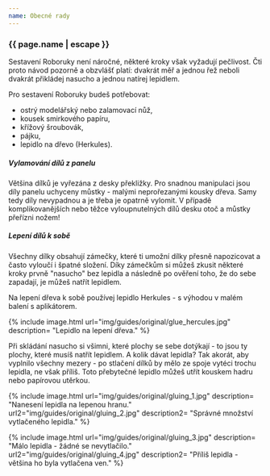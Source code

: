 ```yaml
---
name: Obecné rady
---
```


### {{ page.name | escape }}

Sestavení Roboruky není náročné, některé kroky však vyžadují pečlivost. Čti proto návod pozorně a obzvlášť platí: dvakrát měř a jednou řež neboli dvakrát přikládej nasucho a jednou natírej lepidlem.

Pro sestavení Roboruky budeš potřebovat:
* ostrý modelářský nebo zalamovací nůž,
* kousek smirkového papíru,
* křížový šroubovák,
* pájku,
* lepidlo na dřevo (Herkules).

##### Vylamování dílů z panelu
Většina dílků je vyřezána z desky překližky. Pro snadnou manipulaci jsou díly panelu uchyceny můstky - malými neprořezanými kousky dřeva. Samy tedy díly nevypadnou a je třeba je opatrně vylomit. V případě komplikovanějších nebo těžce vyloupnutelných dílů desku otoč a můstky přeřízni nožem!

##### Lepení dílů k sobě
Všechny dílky obsahují zámečky, které ti umožní dílky přesně napozicovat a často vyloučí i špatné složení. Díky zámečkům si můžeš zkusit některé kroky prvně "nasucho" bez lepidla a následně po ověření toho, že do sebe zapadají, je můžeš natřít lepidlem.

Na lepení dřeva k sobě používej lepidlo Herkules - s výhodou v malém balení s aplikátorem.

{% include image.html 
    url="img/guides/original/glue_hercules.jpg" 
    description=
        "Lepidlo na lepení dřeva."
%}

Při skládání nasucho si všimni, které plochy se sebe dotýkají - to jsou ty plochy, které musíš natřít lepidlem. A kolik dávat lepidla? Tak akorát, aby vyplnilo všechny mezery - po stlačení dílků by mělo ze spoje vytéci trochu lepidla, ne však příliš. Toto přebytečné lepidlo můžeš utřít kouskem hadru nebo papírovou utěrkou.

{% include image.html 
    url="img/guides/original/gluing_1.jpg" 
    description=
        "Nanesení lepidla na lepenou hranu."
    url2="img/guides/original/gluing_2.jpg" 
    description2=
        "Správné množství vytlačeného lepidla."
%}

{% include image.html 
    url="img/guides/original/gluing_3.jpg" 
    description=
        "Málo lepidla - žádné se nevytlačilo."
    url2="img/guides/original/gluing_4.jpg" 
    description2=
        "Příliš lepidla - většina ho byla vytlačena ven."
%}
